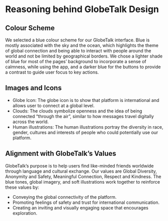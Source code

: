 # Reasoning behind GlobeTalk Design

## Colour Scheme

We selected a blue colour scheme for our GlobeTalk interface. Blue is mostly associated
with the sky and the ocean, which highlights the theme of global connection and being able
to interact with people around the world and not be limited by geographical borders. We
chose a lighter shade of blue for most of the pages’ background to incorporate a sense of
calmness, while using the app, and a darker blue for the buttons to provide a contrast to
guide user focus to key actions.

## Images and  Icons
- Globe Icon: The globe icon is to show that platform is international and allows user
to connect at a global level.
- Clouds: The clouds symbolize openness and the idea of being connected “through
the air”, similar to how messages travel digitally across the world.
- Human illustrations: The human illustrations portray the diversity in race, gender,
cultures and interests of people who could potentially use our platform.

## Alignment with GlobeTalk’s Values
GlobeTalk’s purpose is to help users find like-minded friends worldwide through language
and cultural exchange. Our values are Global Diversity, Anonymity and Safety, Meaningful
Connection, Respect and Kindness. The blue tones, global imagery, and soft illustrations
work together to reinforce these values by:

- Conveying the global connectivity of the platform.
- Promoting feelings of safety and trust for international communication.
- Creating an inviting and visually engaging space that encourages exploration.
